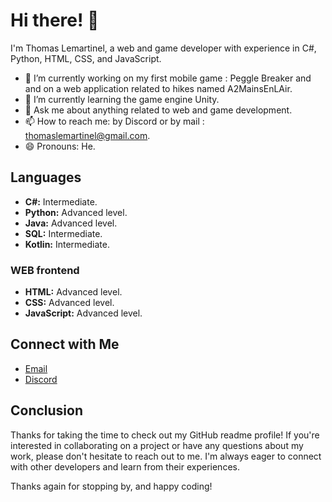 
<link rel="stylesheet" href="https://cdnjs.cloudflare.com/ajax/libs/font-awesome/4.7.0/css/font-awesome.min.css">

# Hi there! 👋

I'm Thomas Lemartinel, a web and game developer with experience in C#, Python, HTML, CSS, and JavaScript. 

- 🔭 I’m currently working on my first mobile game : Peggle Breaker and and on a web application related to hikes named A2MainsEnLAir.
- 🌱 I’m currently learning the game engine Unity.
- 💬 Ask me about anything related to web and game development.
- 📫 How to reach me: by Discord or by mail : thomaslemartinel@gmail.com.
- 😄 Pronouns: He.


## Languages
- <i class="fa fa-csharp"></i> **C#:** Intermediate.
- <i class="fa fa-python"></i> **Python:** Advanced level.
- <i class="fa fa-java"></i> **Java:** Advanced level.
- <i class="fa fa-sql"></i> **SQL:** Intermediate.
- <i class="fa fa-kotlin"></i> **Kotlin:** Intermediate.


### WEB frontend
- <i class="fa fa-html5"></i> **HTML:** Advanced level.
- <i class="fa fa-css3-alt"></i> **CSS:** Advanced level.
- <i class="fa fa-js"></i> **JavaScript:** Advanced level.



## Connect with Me

- [Email](mailto:thomaslemartinel@gmail.com)
- [Discord](https://discord.com/invite/kcS4TzjFhv)

## Conclusion
Thanks for taking the time to check out my GitHub readme profile! If you're interested in collaborating on a project or have any questions about my work, please don't hesitate to reach out to me. I'm always eager to connect with other developers and learn from their experiences.

Thanks again for stopping by, and happy coding!
